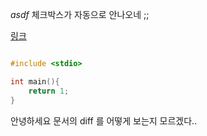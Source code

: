 *asdf*
체크박스가 자동으로 안나오네 ;;


[링크](https://github.com/whyjp/obsi/blob/main/%EC%95%88%EB%85%95%ED%95%98%EC%84%B8%EC%9A%94.md)




``` c++

#include <stdio>

int main(){
	return 1;
}

```



안녕하세요 문서의 
diff 를 어떻게 보는지 모르겠다..
